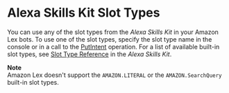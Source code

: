 # Alexa Skills Kit Slot Types<a name="built-in-alexa"></a>

You can use any of the slot types from the *Alexa Skills Kit* in your Amazon Lex bots\. To use one of the slot types, specify the slot type name in the console or in a call to the [PutIntent](API_PutIntent.md) operation\. For a list of available built\-in slot types, see [Slot Type Reference](https://developer.amazon.com/public/solutions/alexa/alexa-skills-kit/docs/built-in-intent-ref/slot-type-reference) in the *Alexa Skills Kit*\.

**Note**  
Amazon Lex doesn't support the `AMAZON.LITERAL` or the `AMAZON.SearchQuery` built\-in slot types\. 
